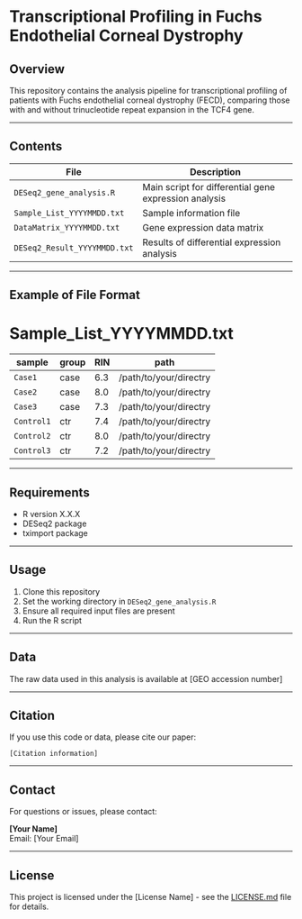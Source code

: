 # Transcriptional Profiling in Fuchs Endothelial Corneal Dystrophy

## Overview

This repository contains the analysis pipeline for transcriptional profiling of patients with Fuchs endothelial corneal dystrophy (FECD), comparing those with and without trinucleotide repeat expansion in the TCF4 gene.

---

## Contents

| File | Description |
|------|-------------|
| `DESeq2_gene_analysis.R` | Main script for differential gene expression analysis |
| `Sample_List_YYYYMMDD.txt` | Sample information file |
| `DataMatrix_YYYYMMDD.txt` | Gene expression data matrix |
| `DESeq2_Result_YYYYMMDD.txt` | Results of differential expression analysis |

---

## Example of File Format
# Sample_List_YYYYMMDD.txt

|  sample  | group |  RIN  | path |
|----------|-------|-------|------|
| `Case1`  | case  | 6.3   | /path/to/your/directry |
| `Case2`  | case  | 8.0   | /path/to/your/directry |
| `Case3`  | case  | 7.3   | /path/to/your/directry |
| `Control1` | ctr | 7.4   | /path/to/your/directry |
| `Control2` | ctr | 8.0   | /path/to/your/directry |
| `Control3` | ctr | 7.2   | /path/to/your/directry |

---

## Requirements

- R version X.X.X
- DESeq2 package
- tximport package

---

## Usage

1. Clone this repository
2. Set the working directory in `DESeq2_gene_analysis.R`
3. Ensure all required input files are present
4. Run the R script

---

## Data

The raw data used in this analysis is available at [GEO accession number]

---

## Citation

If you use this code or data, please cite our paper:

```
[Citation information]
```

---

## Contact

For questions or issues, please contact:

**[Your Name]**  
Email: [Your Email]

---

## License

This project is licensed under the [License Name] - see the [LICENSE.md](LICENSE.md) file for details.
